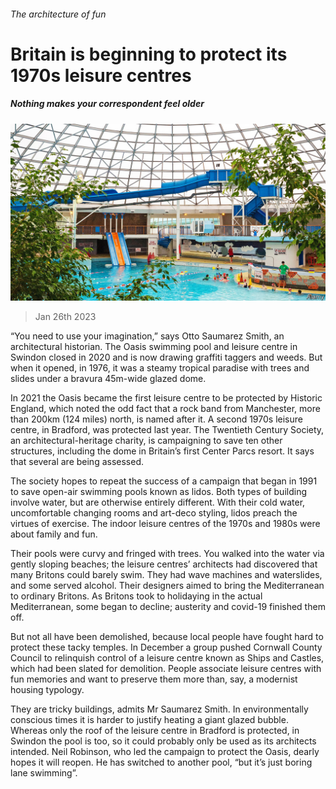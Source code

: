 ###### The architecture of fun

# Britain is beginning to protect its 1970s leisure centres 

##### Nothing makes your correspondent feel older 

![image](images/20230128_BRP002.jpg) 

> Jan 26th 2023 

“You need to use your imagination,” says Otto Saumarez Smith, an architectural historian. The Oasis swimming pool and leisure centre in Swindon closed in 2020 and is now drawing graffiti taggers and weeds. But when it opened, in 1976, it was a steamy tropical paradise with trees and slides under a bravura 45m-wide glazed dome. 

In 2021 the Oasis became the first leisure centre to be protected by Historic England, which noted the odd fact that a rock band from Manchester, more than 200km (124 miles) north, is named after it. A second 1970s leisure centre, in Bradford, was protected last year. The Twentieth Century Society, an architectural-heritage charity, is campaigning to save ten other structures, including the dome in Britain’s first Center Parcs resort. It says that several are being assessed. 

The society hopes to repeat the success of a campaign that began in 1991 to save open-air swimming pools known as lidos. Both types of building involve water, but are otherwise entirely different. With their cold water, uncomfortable changing rooms and art-deco styling, lidos preach the virtues of exercise. The indoor leisure centres of the 1970s and 1980s were about family and fun. 

Their pools were curvy and fringed with trees. You walked into the water via gently sloping beaches; the leisure centres’ architects had discovered that many Britons could barely swim. They had wave machines and waterslides, and some served alcohol. Their designers aimed to bring the Mediterranean to ordinary Britons. As Britons took to holidaying in the actual Mediterranean, some began to decline; austerity and covid-19 finished them off. 

But not all have been demolished, because local people have fought hard to protect these tacky temples. In December a group pushed Cornwall County Council to relinquish control of a leisure centre known as Ships and Castles, which had been slated for demolition. People associate leisure centres with fun memories and want to preserve them more than, say, a modernist housing typology. 

They are tricky buildings, admits Mr Saumarez Smith. In environmentally conscious times it is harder to justify heating a giant glazed bubble. Whereas only the roof of the leisure centre in Bradford is protected, in Swindon the pool is too, so it could probably only be used as its architects intended. Neil Robinson, who led the campaign to protect the Oasis, dearly hopes it will reopen. He has switched to another pool, “but it’s just boring lane swimming”.



